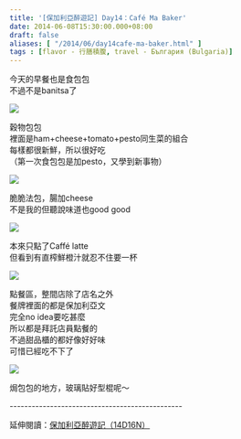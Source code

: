 ```yaml
---
title: '[保加利亞醉遊記] Day14：Café Ma Baker'
date: 2014-06-08T15:30:00.000+08:00
draft: false
aliases: [ "/2014/06/day14cafe-ma-baker.html" ]
tags : [flavor - 行膳積腹, travel - България (Bulgaria)]
---
```


今天的早餐也是食包包  
不過不是banitsa了

![](/images/bulgaria14b.jpg)

穀物包包  
裡面是ham+cheese+tomato+pesto同生菜的組合  
每樣都很新鮮，所以很好吃  
（第一次食包包是加pesto，又學到新事物）

![](/images/bulgaria14b.jpg)

脆脆法包，腸加cheese  
不是我的但聽說味道也good good

![](/images/bulgaria14b.jpg)

本來只點了Caffé latte  
但看到有直榨鮮橙汁就忍不住要一杯

![](/images/bulgaria14b.jpg)

點餐區，整間店除了店名之外  
餐牌裡面的都是保加利亞文  
完全no idea要吃甚麼  
所以都是拜託店員點餐的  
不過甜品櫃的都好像好好味  
可惜已經吃不下了

![](/images/bulgaria14b.jpg)

焗包包的地方，玻璃貼好型棍呢～  
  
\-----------------------------------------------  
  
延伸閱讀：[保加利亞醉遊記（14D16N）](https://hidie.net/bulgaria14d16n/)
